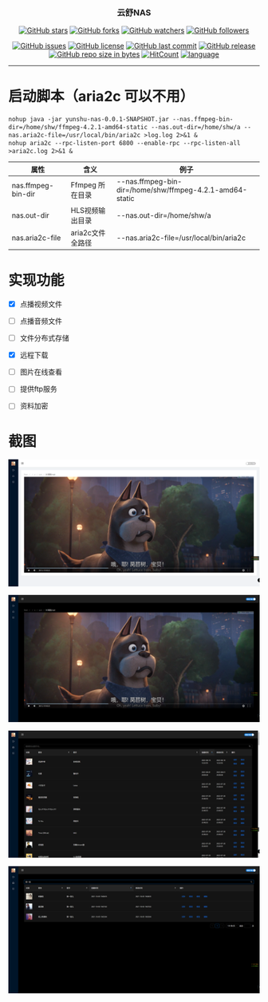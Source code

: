 <h3 align="center">云舒NAS</h3>
<div align="center">

[![GitHub stars](https://img.shields.io/github/stars/itning/yunshu-nas.svg?style=social&label=Stars)](https://github.com/itning/yunshu-nas/stargazers)
[![GitHub forks](https://img.shields.io/github/forks/itning/yunshu-nas.svg?style=social&label=Fork)](https://github.com/itning/yunshu-nas/network/members)
[![GitHub watchers](https://img.shields.io/github/watchers/itning/yunshu-nas.svg?style=social&label=Watch)](https://github.com/itning/yunshu-nas/watchers)
[![GitHub followers](https://img.shields.io/github/followers/itning.svg?style=social&label=Follow)](https://github.com/itning?tab=followers)


</div>

<div align="center">

[![GitHub issues](https://img.shields.io/github/issues/itning/yunshu-nas.svg)](https://github.com/itning/yunshu-nas/issues)
[![GitHub license](https://img.shields.io/github/license/itning/yunshu-nas.svg)](https://github.com/itning/yunshu-nas/blob/master/LICENSE)
[![GitHub last commit](https://img.shields.io/github/last-commit/itning/yunshu-nas.svg)](https://github.com/itning/yunshu-nas/commits)
[![GitHub release](https://img.shields.io/github/release/itning/yunshu-nas.svg)](https://github.com/itning/yunshu-nas/releases)
[![GitHub repo size in bytes](https://img.shields.io/github/repo-size/itning/yunshu-nas.svg)](https://github.com/itning/yunshu-nas)
[![HitCount](http://hits.dwyl.io/itning/yunshu-nas.svg)](http://hits.dwyl.io/itning/yunshu-nas)
[![language](https://img.shields.io/badge/language-JAVA-green.svg)](https://github.com/itning/yunshu-nas)

</div>

---

# 启动脚本（aria2c 可以不用）
```shell script
nohup java -jar yunshu-nas-0.0.1-SNAPSHOT.jar --nas.ffmpeg-bin-dir=/home/shw/ffmpeg-4.2.1-amd64-static --nas.out-dir=/home/shw/a --nas.aria2c-file=/usr/local/bin/aria2c >log.log 2>&1 &
nohup aria2c --rpc-listen-port 6800 --enable-rpc --rpc-listen-all >aria2c.log 2>&1 &
```
| 属性               | 含义             | 例子                                                     |
| ------------------ | ---------------- | -------------------------------------------------------- |
| nas.ffmpeg-bin-dir | Ffmpeg 所在目录  | --nas.ffmpeg-bin-dir=/home/shw/ffmpeg-4.2.1-amd64-static |
| nas.out-dir        | HLS视频输出目录  | --nas.out-dir=/home/shw/a                                |
| nas.aria2c-file    | aria2c文件全路径 | --nas.aria2c-file=/usr/local/bin/aria2c                  |

# 实现功能
- [X] 点播视频文件

- [ ] 点播音频文件

- [ ] 文件分布式存储

- [X] 远程下载

- [ ] 图片在线查看

- [ ] 提供ftp服务

- [ ] 资料加密

# 截图

![](https://raw.githubusercontent.com/itning/yunshu-nas/master/pic/a.png)

![](https://raw.githubusercontent.com/itning/yunshu-nas/master/pic/b.png)

![](https://raw.githubusercontent.com/itning/yunshu-nas/master/pic/c.png)

![](https://raw.githubusercontent.com/itning/yunshu-nas/master/pic/d.png)